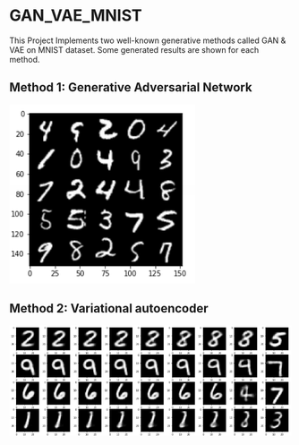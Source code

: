 # GAN_VAE_MNIST

This Project Implements two well-known generative methods called GAN & VAE on MNIST dataset. Some generated results are shown for each method. 

## Method 1: Generative Adversarial Network

![GAN Results](GAN.png)


## Method 2: Variational autoencoder

![VAE Results](VAE.png)


